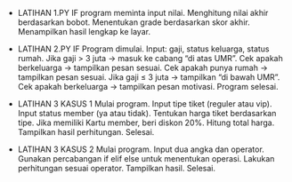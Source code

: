 - LATIHAN 1.PY IF
program meminta input nilai.
Menghitung nilai akhir berdasarkan bobot.
Menentukan grade berdasarkan skor akhir.
Menampilkan hasil lengkap ke layar.

- LATIHAN 2.PY IF
Program dimulai.
Input: gaji, status keluarga, status rumah.
Jika gaji > 3 juta → masuk ke cabang “di atas UMR”.
Cek apakah berkeluarga → tampilkan pesan sesuai.
Cek apakah punya rumah → tampilkan pesan sesuai.
Jika gaji ≤ 3 juta → tampilkan “di bawah UMR”.
Cek apakah berkeluarga → tampilkan pesan motivasi.
Program selesai.

- LATIHAN 3 KASUS 1
Mulai program.
Input tipe tiket (reguler atau vip).
Input status member (ya atau tidak).
Tentukan harga tiket berdasarkan tipe.
Jika memiliki Kartu member, beri diskon 20%.
Hitung total harga.
Tampilkan hasil perhitungan.
Selesai.

- LATIHAN 3 KASUS 2
Mulai program.
Input dua angka dan operator.
Gunakan percabangan if elif else untuk menentukan operasi.
Lakukan perhitungan sesuai operator.
Tampilkan hasil.
Selesai.
